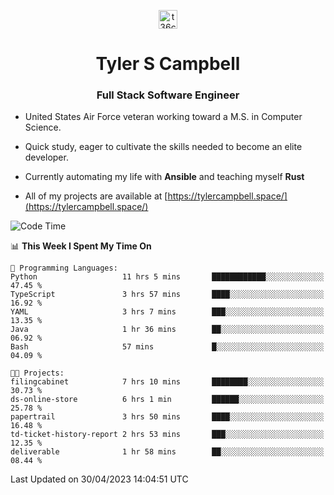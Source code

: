 <p align="center">
<a href="https://www.linkedin.com/in/t36campbell" target="blank"><img align="center" src="https://ik.imagekit.io/t36campbell/Portfolio/linkedin.png.original_m8bbGgPh6.png" alt="t36campbell" height="30" width="30" /></a>
</p>
<h1 align="center">Tyler S Campbell</h1>
<h3 align="center">Full Stack Software Engineer</h3>

* United States Air Force veteran working toward a M.S. in Computer Science.

* Quick study, eager to cultivate the skills needed to become an elite developer.

* Currently automating my life with **Ansible** and teaching myself **Rust**

* All of my projects are available at [https://tylercampbell.space/](https://tylercampbell.space/)

<!--START_SECTION:waka-->
![Code Time](http://img.shields.io/badge/Code%20Time-2%2C441%20hrs%2036%20mins-blue)

📊 **This Week I Spent My Time On** 

```text
💬 Programming Languages: 
Python                   11 hrs 5 mins       ████████████░░░░░░░░░░░░░   47.45 % 
TypeScript               3 hrs 57 mins       ████░░░░░░░░░░░░░░░░░░░░░   16.92 % 
YAML                     3 hrs 7 mins        ███░░░░░░░░░░░░░░░░░░░░░░   13.35 % 
Java                     1 hr 36 mins        ██░░░░░░░░░░░░░░░░░░░░░░░   06.92 % 
Bash                     57 mins             █░░░░░░░░░░░░░░░░░░░░░░░░   04.09 % 

🐱‍💻 Projects: 
filingcabinet            7 hrs 10 mins       ████████░░░░░░░░░░░░░░░░░   30.73 % 
ds-online-store          6 hrs 1 min         ██████░░░░░░░░░░░░░░░░░░░   25.78 % 
papertrail               3 hrs 50 mins       ████░░░░░░░░░░░░░░░░░░░░░   16.48 % 
td-ticket-history-report 2 hrs 53 mins       ███░░░░░░░░░░░░░░░░░░░░░░   12.35 % 
deliverable              1 hr 58 mins        ██░░░░░░░░░░░░░░░░░░░░░░░   08.44 % 
```


 Last Updated on 30/04/2023 14:04:51 UTC
<!--END_SECTION:waka-->
